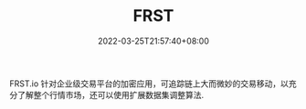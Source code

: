 ﻿---
weight: 
title: "FRST"
description: "FRST.io 针对企业级交易平台的加密应用，可追踪链上大而微妙的交易移动，以充分了解整个行情市场，还可以使用扩展数据集调整算法."
date: 2022-03-25T21:57:40+08:00
lastmod: 2022-03-25T16:45:40+08:00
draft: false
authors: ["Metabd"]
featuredImage: "frst.jpg"
link: ""
tags: ["数据分析","FRST"]
categories: ["navigation"]
navigation: ["数据分析"]
lightgallery: true
toc: true
pinned: false
recommend: false
recommend1: false
---
FRST.io 针对企业级交易平台的加密应用，可追踪链上大而微妙的交易移动，以充分了解整个行情市场，还可以使用扩展数据集调整算法.
